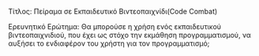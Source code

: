 Τίτλος: Πείραμα σε Εκπαιδευτικό Βιντεοπαιχνίδι(Code Combat)

Ερευνητικό Ερώτημα: Θα μπορούσε η χρήση ενός εκπαιδευτικού βιντεοπαιχνιδιού, που έχει ως στόχο την εκμάθηση προγραμματισμού, να αυξήσει το ενδιαφέρον του χρήστη για τον προγραμματισμό;
